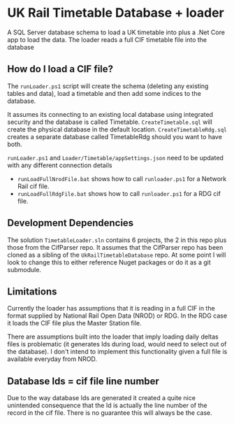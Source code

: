 # UK Rail Timetable Database + loader
A SQL Server database schema to load a UK timetable into plus a .Net Core app to load the data.  The loader reads a full CIF timetable file into the database

## How do I load a CIF file?

The `runLoader.ps1` script will create the schema (deleting any existing tables and data), load a timetable and then add some indices to the database.

It assumes its connecting to an existing local database using integrated security and the database is called Timetable.
`CreateTimetable.sql` will create the physical database in the default location.  `CreateTimetableRdg.sql` creates a separate database called TimetableRdg should you want to have both.

`runLoader.ps1` and `Loader/Timetable/appSettings.json` need to be updated with any different connection details 

* `runLoadFullNrodFile.bat` shows how to call `runloader.ps1` for a Network Rail cif file.
* `runLoadFullRdgFile.bat` shows how to call `runloader.ps1` for a RDG cif file.

## Development Dependencies

The solution `TimetableLoader.sln` contains 6 projects, the 2 in this repo plus those from the CifParser repo.  It assumes that the CifParser repo has been cloned as a sibling of the `UkRailTimetableDatabase` repo.  At some point I will look to change this to either reference Nuget packages or do it as a git submodule.

## Limitations

Currently the loader has assumptions that it is reading in a full CIF in the format supplied by National Rail Open Data (NROD) or RDG.  In the RDG case it loads the CIF file plus the Master Station file.

There are assumptions built into the loader that imply loading daily deltas files is problematic (it generates Ids during load, would need to select out of the database).  I don't intend to implement this functionality given a full file is available everyday from NROD.


## Database Ids = cif file line number

Due to the way database Ids are generated it created a quite nice unintended consequence that the Id is actually the line number of the record in the cif file.  There is no guarantee this will always be the case.


